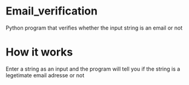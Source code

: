 # Email_verification
 Python program that verifies whether the input string is an email or not
 # How it works

 Enter a string as an input and the program will tell you if the string is a legetimate email adresse or not
